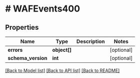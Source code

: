 # # WAFEvents400

## Properties

Name | Type | Description | Notes
------------ | ------------- | ------------- | -------------
**errors** | **object[]** |  | [optional]
**schema_version** | **int** |  | [optional]

[[Back to Model list]](../../README.md#models) [[Back to API list]](../../README.md#endpoints) [[Back to README]](../../README.md)
